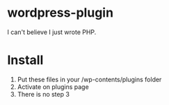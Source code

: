 # wordpress-plugin
I can't believe I just wrote PHP.

# Install
1. Put these files in your /wp-contents/plugins folder
2. Activate on plugins page
3. There is no step 3
